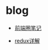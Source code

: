# blog

* [前端圈笔记](http://www.qdfuns.com/house/15457/note)

* [redux详解](https://github.com/ty19105/blog/issues/1)
